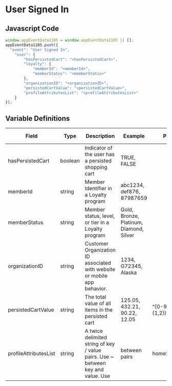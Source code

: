 # User Signed In

## Javascript Code
```js
window.appEventData1105 = window.appEventData1105 || [];
appEventData1105.push({
  "event": "User Signed In",
    "user": {
        "hasPersistedCart": "<hasPersistedCart>",
        "loyalty": {
            "memberId": "<memberId>",
            "memberStatus": "<memberStatus>"
        },
        "organizationID": "<organizationID>",
        "persistedCartValue": "<persistedCartValue>",
        "profileAttributesList": "<profileAttributesList>"
    }
});
```

## Variable Definitions

|Field|Type|Description|Example|Pattern|Min Length|Max Length|Minimum|Maximum|Multiple Of|
| --- | --- | --- | --- | --- | --- | --- | --- | --- | --- |
|hasPersistedCart|boolean|Indicator of the user has a persisted shopping cart|TRUE, FALSE|||||||
|memberId|string|Member Identifier in a Loyalty program|abc1234, def876, 87987659|||||||
|memberStatus|string|Member status, level, or tier in a Loyalty program|Gold, Bronze, Platinum, Diamond, Silver|||||||
|organizationID|string|Customer Organization ID associated with website or mobile app behavior.|1234, G72345, Alaska|||||||
|persistedCartValue|string|The total value of all items in the persisted cart|125.05, 432.21, 90.22, 12.05|^[0-9]*(\.[0-9]{1,2})?$||||||
|profileAttributesList|string|A twice delimited string of key / value pairs.  Use ~ between key and value.  Use | between pairs|homeStore~234|loyaltyTier~gold|memberSince~2002|||||||
